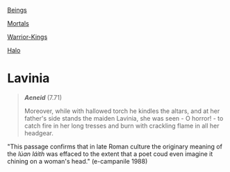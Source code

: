 

[Beings](beings.md)

[Mortals](humans.md)

[Warrior-Kings](king-ruler-chief-leader-lord.md)

[Halo](halo.md)

# Lavinia

> ***Aeneid*** (7.71)
> 
> Moreover, while with hallowed torch he kindles the altars, and at her father's side stands the maiden Lavinia, she was seen - O horror! - to catch fire in her long tresses and burn with crackling flame in all her headgear. 

"This passage confirms that in late Roman culture the originary meaning of the *lúan láith* was effaced to the extent that a poet coud even imagine it chining on a woman's head." (e-campanile 1988)
